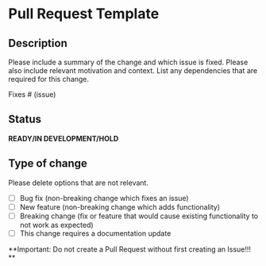 # Pull Request Template

## Description

Please include a summary of the change and which issue is fixed. Please also include relevant motivation and context. List any dependencies that are required for this change.

Fixes # (issue)

## Status
**READY/IN DEVELOPMENT/HOLD**

## Type of change

Please delete options that are not relevant.

- [ ] Bug fix (non-breaking change which fixes an issue)
- [ ] New feature (non-breaking change which adds functionality)
- [ ] Breaking change (fix or feature that would cause existing functionality to not work as expected)
- [ ] This change requires a documentation update

**Important: Do not create a Pull Request without first creating an Issue!!! **
